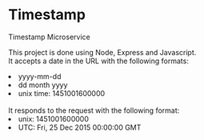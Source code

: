 # Timestamp
Timestamp Microservice

This project is done using Node, Express and Javascript.<br/>
It accepts a date in the URL with the following formats: <br/>
<li>yyyy-mm-dd</li>
<li>dd month yyyy</li>
<li>unix time: 1451001600000</li><br/>
It responds to the request with the following format: <br/>
<li>unix: 1451001600000 </li>
<li>UTC: Fri, 25 Dec 2015 00:00:00 GMT </li>
